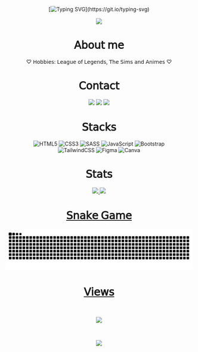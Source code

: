 <div align="center">

[![Typing SVG](https://readme-typing-svg.demolab.com?font=Fira+Code&size=30&duration=5500&pause=1000&color=E673B3&width=540&lines=Hello%2C+welcome+to+my+profile!)](https://git.io/typing-svg)

</div>

<div align="center">
  <div>
    <img src="https://64.media.tumblr.com/427fbcdcf262665e614e3e45dec20ea8/tumblr_od38sjUx201utcm9wo1_640.gifv" width="600px" align="center">
  </div>
</div>

<div align="center">
 <h1>𝖠𝖻𝗈𝗎𝗍 𝗆𝖾</h1>  
 ♡ 𝖧𝗈𝖻𝖻𝗂𝖾𝗌: 𝖫𝖾𝖺𝗀𝗎𝖾 𝗈𝖿 𝖫𝖾𝗀𝖾𝗇𝖽𝗌, 𝖳𝗁𝖾 𝖲𝗂𝗆𝗌 𝖺𝗇𝖽 𝖠𝗇𝗂𝗆𝖾𝗌 ♡
</div>

<div align="center">
  <h1>𝖢𝗈𝗇𝗍𝖺𝖼𝗍</h1>
  <a href = "mailto:edyanealves@gmail.com"><img src="https://img.shields.io/badge/-Gmail-%23333?&color=282a36&style=for-the-badge&logo=gmail&logoColor=white" target="_blank"></a>
  <a href="" target="_blank"><img src="https://img.shields.io/badge/Discord-7289DA?&color=282a36&style=for-the-badge&logo=discord&logoColor=white" target="_blank"></a> 
  <a href="https://www.linkedin.com/in/edyanealves/" target="_blank"><img src="https://img.shields.io/badge/-LinkedIn-%230077B5?&color=282a36&style=for-the-badge&logo=linkedin&logoColor=white" target="_blank"></a> 
</div>

<div align="center">
  <h1>𝖲𝗍𝖺𝖼𝗄𝗌</h1>
  
  ![HTML5](https://img.shields.io/badge/html5-%23E34F26.svg?&color=E673B3&style=for-the-badge&logo=html5&logoColor=white)
  ![CSS3](https://img.shields.io/badge/css3-%231572B6.svg?&color=E673B3&style=for-the-badge&logo=css3&logoColor=white) 
  ![SASS](https://img.shields.io/badge/SASS-hotpink.svg?&color=E673B3&style=for-the-badge&logo=SASS&logoColor=white)
  ![JavaScript](https://img.shields.io/badge/javascript-%23323330.svg?&color=E673B3&style=for-the-badge&logo=javascript&logoColor=white)
  ![Bootstrap](https://img.shields.io/badge/bootstrap-%23563D7C.svg?&color=E673B3&style=for-the-badge&logo=bootstrap&logoColor=white)  
  ![TailwindCSS](https://img.shields.io/badge/tailwindcss-%2338B2AC.svg?&color=E673B3&style=for-the-badge&logo=tailwind-css&logoColor=white)
  ![Figma](https://img.shields.io/badge/figma-%23F24E1E.svg?&color=E673B3&style=for-the-badge&logo=figma&logoColor=white)
  ![Canva](https://img.shields.io/badge/Canva-%2300C4CC.svg?&color=E673B3&style=for-the-badge&logo=Canva&logoColor=white)  
  
</div>

<div align="center">
  <h1>𝖲𝗍𝖺𝗍𝗌</h1>
    <a href="https://github.com/Edyane">
    <img height="150em" src="https://github-readme-stats.vercel.app/api?username=edyane&show_icons=true&theme=dracula&include_all_commits=true&count_private=true"/>
    <img height="150em" src="https://github-readme-stats.vercel.app/api/top-langs/?username=edyane&layout=compact&langs_count=7&theme=dracula"/> 
</div>

<div align="center">
  <h1>𝖲𝗇𝖺𝗄𝖾 𝖦𝖺𝗆𝖾</h1>
  
  ![Snake animation](https://github.com/edyane/edyane/blob/output/github-contribution-grid-snake.svg)
</div>


<div align="center">
  <h1>𝖵𝗂𝖾𝗐𝗌<h1>
<div>
 <img height="140" src="https://c.tenor.com/rg2aP4tIS6cAAAAi/bubududu-panda.gif"/>
</div>

<div>

![](https://komarev.com/ghpvc/?username=edyane&color=E673B3&style=for-the-badge)
</div>     
</div>
